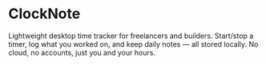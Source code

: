 # ClockNote
Lightweight desktop time tracker for freelancers and builders. Start/stop a timer, log what you worked on, and keep daily notes — all stored locally. No cloud, no accounts, just you and your hours.
